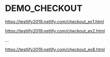 # DEMO_CHECKOUT

https://testlify2019.netlify.com/checkout_ex1.html

https://testlify2019.netlify.com/checkout_ex2.html

...

https://testlify2019.netlify.com/checkout_ex8.html
